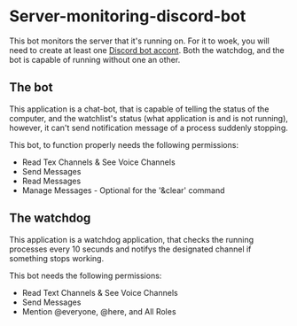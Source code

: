 # Server-monitoring-discord-bot

This bot monitors the server that it's running on.
For it to woek, you will need to create at least one [Discord bot accont](https://discordapp.com/developers/applications/).
Both the watchdog, and the bot is capable of running without one an other.

## The bot

This application is a chat-bot, that is capable of telling the status of the computer, and the watchlist's status (what application is and is not running), however, it can't send notification message of a process suddenly stopping.

This bot, to function properly needs the following permissions:

* Read Tex Channels & See Voice Channels
* Send Messages
* Read Messages
* Manage Messages - Optional for the '&clear' command

## The watchdog

This application is a watchdog application, that checks the running processes every 10 secunds and notifys the designated channel if something stops working.

This bot needs the following permissions:

* Read Text Channels & See Voice Channels
* Send Messages
* Mention @everyone, @here, and All Roles
